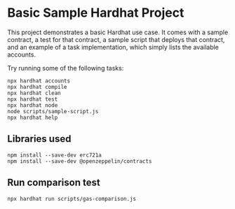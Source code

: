 # Basic Sample Hardhat Project

This project demonstrates a basic Hardhat use case. It comes with a sample contract, a test for that contract, a sample script that deploys that contract, and an example of a task implementation, which simply lists the available accounts.

Try running some of the following tasks:

```shell
npx hardhat accounts
npx hardhat compile
npx hardhat clean
npx hardhat test
npx hardhat node
node scripts/sample-script.js
npx hardhat help
```

## Libraries used

```
npm install --save-dev erc721a
npm install --save-dev @openzeppelin/contracts
```

## Run comparison test

```
npx hardhat run scripts/gas-comparison.js
```
